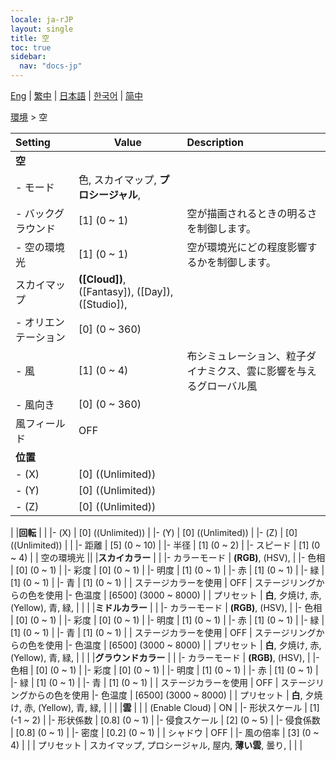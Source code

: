 ```yaml
---
locale: ja-rJP
layout: single
title: 空
toc: true
sidebar:
  nav: "docs-jp"
---
```

[Eng](/dancexr/menu/2025.4/scene/sky) | [繁中](/tw/dancexr/menu/2025.4/scene/sky) | [日本語](/jp/dancexr/menu/2025.4/scene/sky) | [한국어](/kr/dancexr/menu/2025.4/scene/sky) | [简中](/zh/dancexr/menu/2025.4/scene/sky)

[環境](../menu#環境) > 空



| Setting | Value | Description |
| :--- | --- | :--- |
|**空** | | 
|- モード | 色, スカイマップ, **プロシージャル**,  | 
|- バックグラウンド | [1] (0 ~ 1) | 空が描画されるときの明るさを制御します。
|- 空の環境光 | [1] (0 ~ 1) | 空が環境光にどの程度影響するかを制御します。
| スカイマップ | **([Cloud])**, ([Fantasy]), ([Day]), ([Studio]),  |  |
|- オリエンテーション | [0] (0 ~ 360) | 
|- 風 | [1] (0 ~ 4) | 布シミュレーション、粒子ダイナミクス、雲に影響を与えるグローバル風
|- 風向き | [0] (0 ~ 360) | 
| 風フィールド | OFF | 
|**位置** | | 
|- (X) | [0] ((Unlimited)) | 
|- (Y) | [0] ((Unlimited)) | 
|- (Z) | [0] ((Unlimited)) | 
|
|**回転** | | 
|- (X) | [0] ((Unlimited)) | 
|- (Y) | [0] ((Unlimited)) | 
|- (Z) | [0] ((Unlimited)) | 
|
|- 距離 | [5] (0 ~ 10) | 
|- 半径 | [1] (0 ~ 2) | 
|- スピード | [1] (0 ~ 4) | 
| 空の環境光 || 
|**スカイカラー** | | 
|- カラーモード | **(RGB)**, (HSV),  | 
|- 色相 | [0] (0 ~ 1) | 
|- 彩度 | [0] (0 ~ 1) | 
|- 明度 | [1] (0 ~ 1) | 
|- 赤 | [1] (0 ~ 1) | 
|- 緑 | [1] (0 ~ 1) | 
|- 青 | [1] (0 ~ 1) | 
| ステージカラーを使用 | OFF | ステージリングからの色を使用
|- 色温度 | [6500] (3000 ~ 8000) | 
| プリセット | **白**, 夕焼け, 赤, (Yellow), 青, 緑,  |  |
|
|**ミドルカラー** | | 
|- カラーモード | **(RGB)**, (HSV),  | 
|- 色相 | [0] (0 ~ 1) | 
|- 彩度 | [0] (0 ~ 1) | 
|- 明度 | [1] (0 ~ 1) | 
|- 赤 | [1] (0 ~ 1) | 
|- 緑 | [1] (0 ~ 1) | 
|- 青 | [1] (0 ~ 1) | 
| ステージカラーを使用 | OFF | ステージリングからの色を使用
|- 色温度 | [6500] (3000 ~ 8000) | 
| プリセット | **白**, 夕焼け, 赤, (Yellow), 青, 緑,  |  |
|
|**グラウンドカラー** | | 
|- カラーモード | **(RGB)**, (HSV),  | 
|- 色相 | [0] (0 ~ 1) | 
|- 彩度 | [0] (0 ~ 1) | 
|- 明度 | [1] (0 ~ 1) | 
|- 赤 | [1] (0 ~ 1) | 
|- 緑 | [1] (0 ~ 1) | 
|- 青 | [1] (0 ~ 1) | 
| ステージカラーを使用 | OFF | ステージリングからの色を使用
|- 色温度 | [6500] (3000 ~ 8000) | 
| プリセット | **白**, 夕焼け, 赤, (Yellow), 青, 緑,  |  |
|
|**雲** | | 
| (Enable Cloud) | ON | 
|- 形状スケール | [1] (-1 ~ 2) | 
|- 形状係数 | [0.8] (0 ~ 1) | 
|- 侵食スケール | [2] (0 ~ 5) | 
|- 侵食係数 | [0.8] (0 ~ 1) | 
|- 密度 | [0.2] (0 ~ 1) | 
| シャドウ | OFF | 
|- 風の倍率 | [3] (0 ~ 4) | 
|
| プリセット | スカイマップ, プロシージャル, 屋内, **薄い雲**, 曇り,  |  |
|
